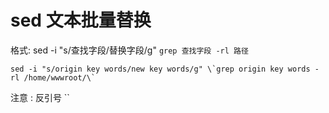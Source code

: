 # sed 文本批量替换

格式: sed -i "s/查找字段/替换字段/g" `grep 查找字段 -rl 路径`

```
sed -i "s/origin key words/new key words/g" \`grep origin key words -rl /home/wwwroot/\`
```

注意 : 反引号 \`\`
